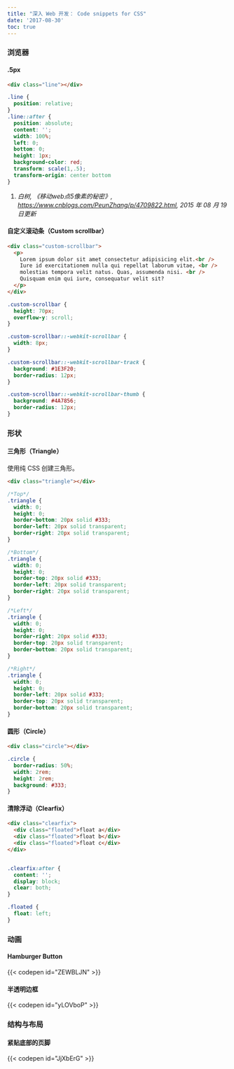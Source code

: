 ```yaml
---
title: "深入 Web 开发： Code snippets for CSS"
date: '2017-08-30'
toc: true
---
```


<!--more-->

### 浏览器

#### .5px

```html
<div class="line"></div>
```

```css
.line {
  position: relative;
}
.line::after {
  position: absolute;
  content: '';
  width: 100%;
  left: 0;
  bottom: 0;
  height: 1px;
  background-color: red;
  transform: scale(1,.5);
  transform-origin: center bottom
}
```

1. *白树, 《移动web点5像素的秘密》, https://www.cnblogs.com/PeunZhang/p/4709822.html, 2015 年 08 月 19 日更新*

#### 自定义滚动条（Custom scrollbar）

```html
<div class="custom-scrollbar">
  <p>
    Lorem ipsum dolor sit amet consectetur adipisicing elit.<br />
    Iure id exercitationem nulla qui repellat laborum vitae, <br />
    molestias tempora velit natus. Quas, assumenda nisi. <br />
    Quisquam enim qui iure, consequatur velit sit?
  </p>
</div>
```

```css
.custom-scrollbar {
  height: 70px;
  overflow-y: scroll;
}

.custom-scrollbar::-webkit-scrollbar {
  width: 8px;
}

.custom-scrollbar::-webkit-scrollbar-track {
  background: #1E3F20;
  border-radius: 12px;
}

.custom-scrollbar::-webkit-scrollbar-thumb {
  background: #4A7856;
  border-radius: 12px;
}
```

### 形状

#### 三角形（Triangle）

使用纯 CSS 创建三角形。

```html
<div class="triangle"></div>
```

```css
/*Top*/
.triangle {
  width: 0;
  height: 0;
  border-bottom: 20px solid #333;
  border-left: 20px solid transparent;
  border-right: 20px solid transparent;
}

/*Bottom*/
.triangle {
  width: 0;
  height: 0;
  border-top: 20px solid #333;
  border-left: 20px solid transparent;
  border-right: 20px solid transparent;
}

/*Left*/
.triangle {
  width: 0;
  height: 0;
  border-right: 20px solid #333;
  border-top: 20px solid transparent;
  border-bottom: 20px solid transparent;
}

/*Right*/
.triangle {
  width: 0;
  height: 0;
  border-left: 20px solid #333;
  border-top: 20px solid transparent;
  border-bottom: 20px solid transparent;
}
```

#### 圆形（Circle）

```html
<div class="circle"></div>
```

```css
.circle {
  border-radius: 50%;
  width: 2rem;
  height: 2rem;
  background: #333;
}
```

#### 清除浮动（Clearfix）

```html
<div class="clearfix">
  <div class="floated">float a</div>
  <div class="floated">float b</div>
  <div class="floated">float c</div>
</div>
```

```css

.clearfix:after {
  content: '';
  display: block;
  clear: both;
}

.floated {
  float: left;
}
```

### 动画

#### Hamburger Button

{{< codepen id="ZEWBLJN" >}}

#### 半透明边框

{{< codepen id="yLOVboP" >}}

### 结构与布局

#### 紧贴底部的页脚

{{< codepen id="JjXbErG" >}}

